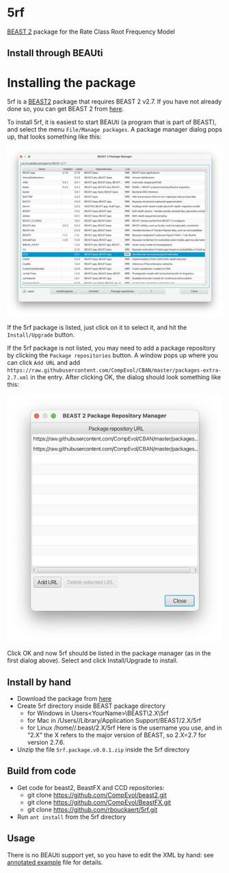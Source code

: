 # 5rf

[BEAST 2](http://beast2.org) package for the Rate Class Root Frequency Model


## Install through BEAUti

# Installing the package

5rf is a [BEAST2](http://beast2.org) package that requires BEAST 2 v2.7.
If you have not already done so, you can get BEAST 2 from [here](http://beast2.org).

To install 5rf, it is easiest to start BEAUti (a program that is part of BEAST), and select the menu `File/Manage packages`. A package manager dialog pops up, that looks something like this:

![Package Manager](https://github.com/CompEvol/CCD/raw/master/doc/package_repos.png)

If the 5rf package is listed, just click on it to select it, and hit the `Install/Upgrade` button.

If the 5rf package is not listed, you may need to add a package repository by clicking the `Package repositories` button. A window pops up where you can click `Add URL` and add `https://raw.githubusercontent.com/CompEvol/CBAN/master/packages-extra-2.7.xml` in the entry. After clicking OK, the dialog should look something like this:

![Package Repositories](https://github.com/CompEvol/CCD/raw/master/doc/package_repos0.png)

Click OK and now 5rf should be listed in the package manager (as in the first dialog above). Select and click Install/Upgrade to install.



## Install by hand

* Download the package from [here](https://github.com/rbouckaert/5rf/releases/download/v0.0.1/5rf.package.v0.0.1.zip)
* Create 5rf directory inside BEAST package directory
  * for Windows in Users\<YourName>\BEAST\2.X\5rf
  * for Mac in /Users/<YourName>\/Library/Application Support/BEAST/2.X/5rf
  * for Linux /home/<YourName>/.beast/2.X/5rf
  Here <YourName> is the username you use, and in “2.X” the X refers to the major version of BEAST, so 2.X=2.7 for version 2.7.6.
* Unzip the file `5rf.package.v0.0.1.zip` inside the 5rf directory

## Build from code

* Get code for beast2, BeastFX and CCD repositories:
  * git clone https://github.com/CompEvol/beast2.git
  * git clone https://github.com/CompEvol/BeastFX.git
  * git clone https://github.com/rbouckaert/5rf.git
* Run `ant install` from the 5rf directory
  
## Usage

There is no BEAUti support yet, so you have to edit the XML by hand: see [annotated example](https://github.com/rbouckaert/5rf/raw/master/examples/test5rf.xml) file for details.